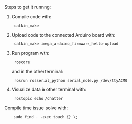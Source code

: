 Steps to get it running:

1. Compile code with:

        catkin_make
        
2. Upload code to the connected Arduino board with:

        catkin_make imega_arduino_firmware_hello-upload

3. Run program with:

        roscore

    and in the other terminal:

        rosrun rosserial_python serial_node.py /dev/ttyACM0

4. Visualize data in other terminal with:

        rostopic echo /chatter
        
        
        
Compile time issue, solve with:

        sudo find . -exec touch {} \;
